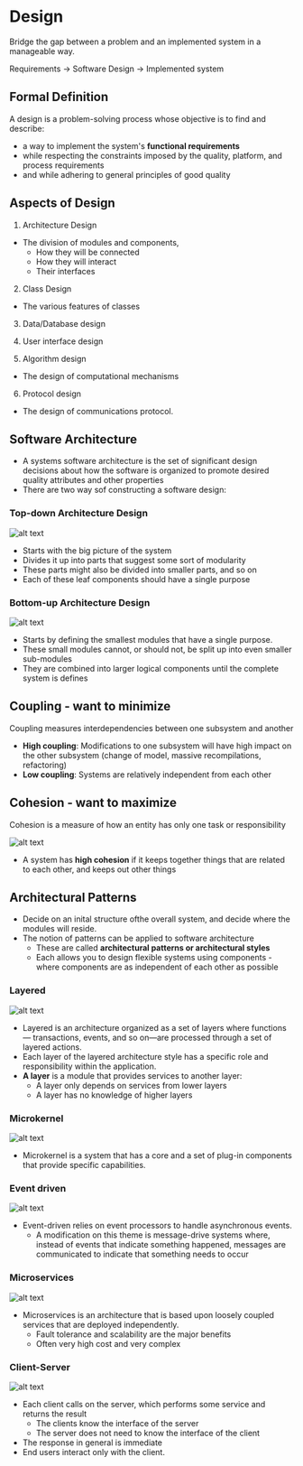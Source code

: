 # Design

Bridge the gap between a problem and an implemented system in a manageable way.

Requirements -> Software Design -> Implemented system

## Formal Definition

A design is a problem-solving process whose objective is to find and describe:

- a way to implement the system's **functional requirements**
- while respecting the constraints imposed by the quality, platform, and process requirements
- and while adhering to general principles of good quality

## Aspects of Design

1) Architecture Design

- The division of modules and components,
  - How they will be connected
  - How they will interact
  - Their interfaces

2) Class Design

- The various features of classes

3) Data/Database design

4) User interface design

5) Algorithm design

- The design of computational mechanisms

6) Protocol design

- The design of communications protocol.

## Software Architecture

- A systems software architecture is the set of significant design decisions about how the software is organized to promote desired quality attributes and other properties
- There are two way sof constructing a software design:

### Top-down Architecture Design

![alt text](../img/1/topdown.png)

- Starts with the big picture of the system
- Divides it up into parts that suggest some sort of modularity
- These parts might also be divided into smaller parts, and so on
- Each of these leaf components should have a single purpose

### Bottom-up Architecture Design

![alt text](../img/1/bottomup.png)

- Starts by defining the smallest modules that have a single purpose.
- These small modules cannot, or should not, be split up into even smaller sub-modules
- They are combined into larger logical components until the complete system is defines

## Coupling - want to minimize

Coupling measures interdependencies between one subsystem and another

- **High coupling**: Modifications to one subsystem will have high impact on the other subsystem (change of model, massive recompilations, refactoring)
- **Low coupling**: Systems are relatively independent from each other

## Cohesion - want to maximize

Cohesion is a measure of how an entity has only one task or responsibility

![alt text](../img/1/cohesion.png)

- A system has **high cohesion** if it keeps together things that are related to each other, and keeps out other things

## Architectural Patterns

- Decide on an inital structure ofthe overall system, and decide where the modules will reside.
- The notion of patterns can be applied to software architecture
  - These are called **architectural patterns or architectural styles**
  - Each allows you to design flexible systems using components - where components are as independent of each other as possible

### Layered

![alt text](../img/1/layered.png)

- Layered is an architecture organized as a set of layers where functions—
transactions, events, and so on—are processed through a set of layered
actions.
- Each layer of the layered architecture style has a specific role and responsibility
within the application.
- **A layer** is a module that provides services to another layer:
  - A layer only depends on services from lower layers
  - A layer has no knowledge of higher layers

### Microkernel

![alt text](../img/1/kernel.png)

- Microkernel is a system that has a core and a set of plug-in components that provide specific capabilities.

### Event driven

![alt text](../img/1/eventdrive.png)

- Event-driven relies on event processors to handle asynchronous events.
  - A modification on this theme is message-drive systems where, instead of events that indicate something happened, messages are communicated to indicate that something needs to occur

### Microservices

![alt text](../img/1/micro.png)

- Microservices is an architecture that is based upon loosely coupled services that are deployed independently.
  - Fault tolerance and scalability are the major benefits
  - Often very high cost and very complex

### Client-Server

![alt text](../img/1/csa.png)

- Each client calls on the server, which performs some service and returns the result
  - The clients know the interface of the server
  - The server does not need to know the interface of the client
- The response in general is immediate
- End users interact only with the client.